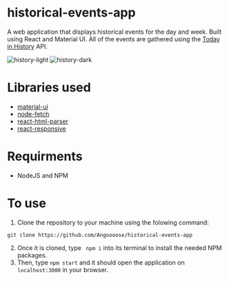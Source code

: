 # historical-events-app
A web application that displays historical events for the day and week. Built using React and Material UI. All of the events are gathered using the [Today in History](https://history.muffinlabs.com/) API.

![history-light](https://user-images.githubusercontent.com/68403129/100697826-ddb32100-334b-11eb-85cd-52b059b319f4.PNG)
![history-dark](https://user-images.githubusercontent.com/68403129/100697841-e572c580-334b-11eb-8a3a-7131375a993a.PNG)

# Libraries used
- [material-ui](https://material-ui.com/)
- [node-fetch](https://github.com/node-fetch/node-fetch)
- [react-html-parser](https://github.com/wrakky/react-html-parser)
- [react-responsive](https://github.com/contra/react-responsive)

# Requirments
- NodeJS and NPM

# To use

1. Clone the repository to your machine using the folowing command:

```
git clone https://github.com/Angoooose/historical-events-app
```

2. Once it is cloned, type ` npm i` into its terminal to install the needed NPM packages.
3. Then, type `npm start` and it should open the application on `localhost:3000` in your browser.
